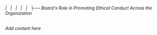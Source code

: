 ###### |   |   |   |   |   ├── Board's Role in Promoting Ethical Conduct Across the Organization

*Add content here*